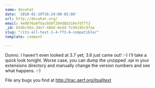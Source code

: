 ```yaml
---
name: docwhat
date: '2010-01-29T16:24:00-05:00'
url: http://docwhat.org/
email: 4e8076a0fdac6b8f284d8b316efdf7f3
_id: b54bc56e-34e7-484d-8ed4-7c94195c97aa
slug: "/its-all-text-1-4-ff3-6-compatible/"
template: comment

---
```


Dunno.  I haven't even looked at 3.7 yet; 3.6 just came out! :-)  I'll take a quick look tonight.  Worse case, you can dump the unzipped .xpi in your extensions directory and manually change the version numbers and see what happens. :-)

File any bugs you find at http://trac.gerf.org/itsalltext
